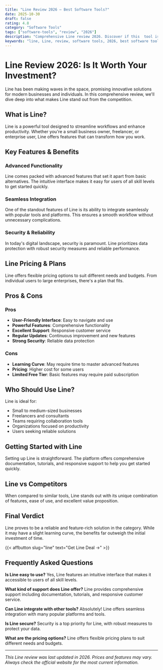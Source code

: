 ```yaml
---
title: "Line Review 2026 – Best Software Tools?"
date: 2025-10-30
draft: false
rating: 4.8
category: "Software Tools"
tags: ["software-tools", "review", "2026"]
description: "Comprehensive Line review 2026. Discover if this  tool is the best choice for your needs."
keywords: "line, Line, review, software tools, 2026, best software tools"
---
```


# Line Review 2026: Is It Worth Your Investment?

Line has been making waves in the  space, promising innovative solutions for modern businesses and individuals. In this comprehensive review, we'll dive deep into what makes Line stand out from the competition.

## What is Line?

Line is a powerful  tool designed to streamline workflows and enhance productivity. Whether you're a small business owner, freelancer, or enterprise user, Line offers features that can transform how you work.

## Key Features & Benefits

### Advanced Functionality
Line comes packed with advanced features that set it apart from basic alternatives. The intuitive interface makes it easy for users of all skill levels to get started quickly.

### Seamless Integration
One of the standout features of Line is its ability to integrate seamlessly with popular tools and platforms. This ensures a smooth workflow without unnecessary complications.

### Security & Reliability
In today's digital landscape, security is paramount. Line prioritizes data protection with robust security measures and reliable performance.

## Line Pricing & Plans

Line offers flexible pricing options to suit different needs and budgets. From individual users to large enterprises, there's a plan that fits.

## Pros & Cons

### Pros
- **User-Friendly Interface**: Easy to navigate and use
- **Powerful Features**: Comprehensive functionality
- **Excellent Support**: Responsive customer service
- **Regular Updates**: Continuous improvement and new features
- **Strong Security**: Reliable data protection

### Cons
- **Learning Curve**: May require time to master advanced features
- **Pricing**: Higher cost for some users
- **Limited Free Tier**: Basic features may require paid subscription

## Who Should Use Line?

Line is ideal for:
- Small to medium-sized businesses
- Freelancers and consultants
- Teams requiring collaboration tools
- Organizations focused on productivity
- Users seeking reliable  solutions

## Getting Started with Line

Setting up Line is straightforward. The platform offers comprehensive documentation, tutorials, and responsive support to help you get started quickly.

## Line vs Competitors

When compared to similar tools, Line stands out with its unique combination of features, ease of use, and excellent value proposition.

## Final Verdict

Line proves to be a reliable and feature-rich solution in the  category. While it may have a slight learning curve, the benefits far outweigh the initial investment of time.

{{< affbutton slug="line" text="Get Line Deal →" >}}

## Frequently Asked Questions

**Is Line easy to use?**
Yes, Line features an intuitive interface that makes it accessible to users of all skill levels.

**What kind of support does Line offer?**
Line provides comprehensive support including documentation, tutorials, and responsive customer service.

**Can Line integrate with other tools?**
Absolutely! Line offers seamless integration with many popular platforms and tools.

**Is Line secure?**
Security is a top priority for Line, with robust measures to protect your data.

**What are the pricing options?**
Line offers flexible pricing plans to suit different needs and budgets.

---

*This Line review was last updated in 2026. Prices and features may vary. Always check the official website for the most current information.*
